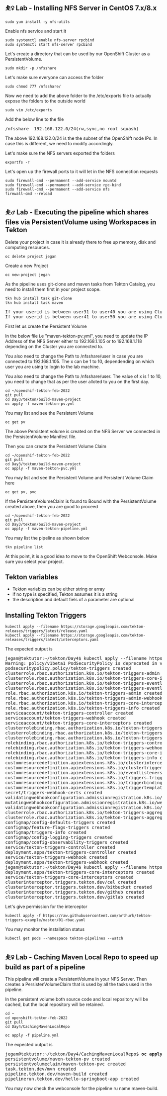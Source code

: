 ## ⛹️‍♀️ Lab - Installing NFS Server in CentOS 7.x/8.x
```
sudo yum install -y nfs-utils
```

Enable nfs service and start it
```
sudo systemctl enable nfs-server rpcbind
sudo systemctl start nfs-server rpcbind
```

Let's create a directory that can be used by our OpenShift Cluster as a PersistentVolume.
```
sudo mkdir -p /nfsshare
```

Let's make sure everyone can access the folder
```
sudo chmod 777 /nfsshare/
```

Now we need to add the above folder to the /etc/exports file to actually expose the folders to the outside world
```
sudo vim /etc/exports
```
Add the below line to the file
<pre>
/nfsshare  192.168.122.0/24(rw,sync,no_root_squash)
</pre>
The above 192.168.122.0/24 is the the subnet of the OpenShift node IPs.  In case this is different, we need to modify accordingly.

Let's make sure the NFS servers exported the folders
```
exportfs -r
```

Let's open up the firewall ports to it will let in the NFS connection requests
```
sudo firewall-cmd --permanent --add-service mountd
sudo firewall-cmd --permanent --add-service rpc-bind
sudo firewall-cmd --permanent --add-service nfs
firewall-cmd --reload
```

## ⛹️‍♂️ Lab - Executing the pipeline which shares files via PersistentVolume using Workspaces in Tekton
Delete your project in case it is already there to free up memory, disk and computing resources.
```
oc delete project jegan
```

Create a new Project
```
oc new-project jegan
```

As the pipeline uses git-clone and maven tasks from Tekton Catalog, you need to install them first in your project scope.
```
tkn hub install task git-clone
tkn hub install task maven
```

<pre>
If your userid is between user31 to user40 you are using Cluster1. Hence you should use 192.168.1.105 NFS Server.
If your userid is between user41 to user50 you are using Cluster2. Hence you should use 192.168.1.118 NFS Server.
</pre>
First let us create the Persistent Volume 

In the below file i.e "maven-tekton-pv.yml", you need to update the IP Address of the NFS Server either to 192.168.1.105 or to 192.168.1.118 depending on the Cluster you are connected to.

You also need to change the Path to /nfsshare/user<x> in case you are connected to 192.168.1.105. The x can be 1 to 10, dependending on which user you are using to login to the lab machine.
  
You also need to change the Path to /nfsshare/user<x>. The value of x is 1 to 10, you need to change that as per the user alloted to you on the first day.

```
cd ~/openshif-tekton-feb-2022
git pull
cd Day3/tekton/build-maven-project
oc apply -f maven-tekton-pv.yml
```

You may list and see the Persistent Volume
```
oc get pv
```
The above Persistent volume is created on the NFS Server we connected in the PersistentVolume Manifest file.


Then you can create the Persistent Volume Claim
```
cd ~/openshif-tekton-feb-2022
git pull
cd Day3/tekton/build-maven-project
oc apply -f maven-tekton-pvc.yml
```

You may list and see the Persistent Volume and Persistent Volume Claim here
```
oc get pv, pvc
```

If the PersistentVolumeClaim is found to Bound with the PersistentVolume created above, then you are good to proceed
```
cd ~/openshif-tekton-feb-2022
git pull
cd Day3/tekton/build-maven-project
oc apply -f maven-tekton-pipeline.yml
```

You may list the pipeline as shown below
```
tkn pipeline list
```

At this point, it is a good idea to move to the OpenShift Webconsole. Make sure you select your project.

## Tekton variables
- Tekton variables can be either string or array
- if no type is specified, Tekton assumes it is a string
- the description and default fiels of a parameter are optional

## Installing Tekton Triggers
```
kubectl apply --filename https://storage.googleapis.com/tekton-releases/triggers/latest/release.yaml
kubectl apply --filename https://storage.googleapis.com/tekton-releases/triggers/latest/interceptors.yaml
```
The expected output is
<pre>
jegan@tektutor:~/tekton/Day4$ kubectl apply --filename https://storage.googleapis.com/tekton-releases/triggers/latest/release.yaml
Warning: policy/v1beta1 PodSecurityPolicy is deprecated in v1.21+, unavailable in v1.25+
podsecuritypolicy.policy/tekton-triggers created
clusterrole.rbac.authorization.k8s.io/tekton-triggers-admin created
clusterrole.rbac.authorization.k8s.io/tekton-triggers-core-interceptors created
clusterrole.rbac.authorization.k8s.io/tekton-triggers-eventlistener-roles created
clusterrole.rbac.authorization.k8s.io/tekton-triggers-eventlistener-clusterroles created
role.rbac.authorization.k8s.io/tekton-triggers-admin created
role.rbac.authorization.k8s.io/tekton-triggers-admin-webhook created
role.rbac.authorization.k8s.io/tekton-triggers-core-interceptors created
role.rbac.authorization.k8s.io/tekton-triggers-info created
serviceaccount/tekton-triggers-controller created
serviceaccount/tekton-triggers-webhook created
serviceaccount/tekton-triggers-core-interceptors created
clusterrolebinding.rbac.authorization.k8s.io/tekton-triggers-controller-admin created
clusterrolebinding.rbac.authorization.k8s.io/tekton-triggers-webhook-admin created
clusterrolebinding.rbac.authorization.k8s.io/tekton-triggers-core-interceptors created
rolebinding.rbac.authorization.k8s.io/tekton-triggers-controller-admin created
rolebinding.rbac.authorization.k8s.io/tekton-triggers-webhook-admin created
rolebinding.rbac.authorization.k8s.io/tekton-triggers-core-interceptors created
rolebinding.rbac.authorization.k8s.io/tekton-triggers-info created
customresourcedefinition.apiextensions.k8s.io/clusterinterceptors.triggers.tekton.dev created
customresourcedefinition.apiextensions.k8s.io/clustertriggerbindings.triggers.tekton.dev created
customresourcedefinition.apiextensions.k8s.io/eventlisteners.triggers.tekton.dev created
customresourcedefinition.apiextensions.k8s.io/triggers.triggers.tekton.dev created
customresourcedefinition.apiextensions.k8s.io/triggerbindings.triggers.tekton.dev created
customresourcedefinition.apiextensions.k8s.io/triggertemplates.triggers.tekton.dev created
secret/triggers-webhook-certs created
validatingwebhookconfiguration.admissionregistration.k8s.io/validation.webhook.triggers.tekton.dev created
mutatingwebhookconfiguration.admissionregistration.k8s.io/webhook.triggers.tekton.dev created
validatingwebhookconfiguration.admissionregistration.k8s.io/config.webhook.triggers.tekton.dev created
clusterrole.rbac.authorization.k8s.io/tekton-triggers-aggregate-edit created
clusterrole.rbac.authorization.k8s.io/tekton-triggers-aggregate-view created
configmap/config-defaults-triggers created
configmap/feature-flags-triggers created
configmap/triggers-info created
configmap/config-logging-triggers created
configmap/config-observability-triggers created
service/tekton-triggers-controller created
deployment.apps/tekton-triggers-controller created
service/tekton-triggers-webhook created
deployment.apps/tekton-triggers-webhook created
jegan@tektutor:~/tekton/Day4$ kubectl apply --filename https://storage.googleapis.com/tekton-releases/triggers/latest/interceptors.yaml
deployment.apps/tekton-triggers-core-interceptors created
service/tekton-triggers-core-interceptors created
clusterinterceptor.triggers.tekton.dev/cel created
clusterinterceptor.triggers.tekton.dev/bitbucket created
clusterinterceptor.triggers.tekton.dev/github created
clusterinterceptor.triggers.tekton.dev/gitlab created
</pre>  

Let's give permission for the interceptor
```
kubectl apply -f https://raw.githubusercontent.com/arthurk/tekton-triggers-example/master/01-rbac.yaml
```

You may monitor the installation status
```
kubectl get pods --namespace tekton-pipelines --watch
```

## ⛹️‍♀️ Lab - Caching Maven Local Repo to speed up build as part of a pipeline
This pipeline will create a PersistentVolume in your NFS Server. Then creates a PersistenVolumeClaim that is
used by all the tasks used in the pipeline.
  
In the persistent volume both source code and local repository will be cached, but the local repository will be retained.
```
cd ~
cd openshift-tekton-feb-2022
git pull
cd Day4/CachingMavenLocalRepo
  
oc apply -f pipeline.yml
```

The expected output is
<pre>
jegan@tektutor:~/tekton/Day4/CachingMavenLocalRepo$ <b>oc apply -f pipeline.yml</b>
persistentvolume/maven-tekton-pv created
persistentvolumeclaim/maven-tekton-pvc created
task.tekton.dev/mvn created
pipeline.tekton.dev/maven-build created
pipelinerun.tekton.dev/hello-springboot-app created
</pre>

You may now check the webconsole for the pipeline ru name maven-build.
 
  
